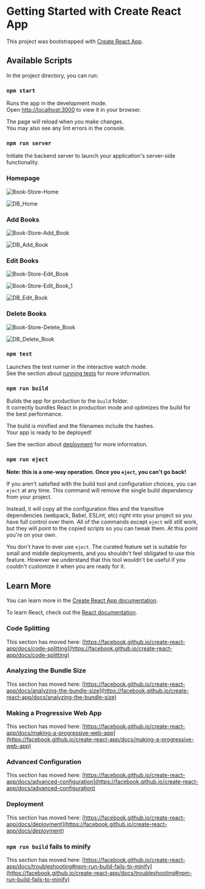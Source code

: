 # Getting Started with Create React App

This project was bootstrapped with [Create React App](https://github.com/facebook/create-react-app).

## Available Scripts

In the project directory, you can run:

### `npm start`

Runs the app in the development mode.\
Open [http://localhost:3000](http://localhost:3000) to view it in your browser.

The page will reload when you make changes.\
You may also see any lint errors in the console.

### `npm run server`

Initiate the backend server to launch your application's server-side functionality.

### Homepage
![Book-Store-Home](https://github.com/Sivananda-Balaji/book-store/assets/121665946/8c0ec658-437e-4aea-a428-4e63d4026f80)

![DB_Home](https://github.com/Sivananda-Balaji/book-store/assets/121665946/3ac09d37-3a47-48dd-8a00-17f21911d570)

### Add Books
![Book-Store-Add_Book](https://github.com/Sivananda-Balaji/book-store/assets/121665946/cf81091e-1725-4526-962f-f427d771a7d9)

![DB_Add_Book](https://github.com/Sivananda-Balaji/book-store/assets/121665946/a6d282ab-cece-41a0-883a-83f83739afd4)

### Edit Books
![Book-Store-Edit_Book](https://github.com/Sivananda-Balaji/book-store/assets/121665946/9be26195-7aef-4522-b99e-ebe0e7d27f00)

![Book-Store-Edit_Book_1](https://github.com/Sivananda-Balaji/book-store/assets/121665946/f41a4d3f-fdbd-4976-8cf1-3c4e3ee3b9b9)

![DB_Edit_Book](https://github.com/Sivananda-Balaji/book-store/assets/121665946/e804987c-71fd-461e-b3ec-bd3591211e5f)

### Delete Books
![Book-Store-Delete_Book](https://github.com/Sivananda-Balaji/book-store/assets/121665946/8d956c82-5686-4483-b738-f26f17a5885c)

![DB_Delete_Book](https://github.com/Sivananda-Balaji/book-store/assets/121665946/ae4009b6-e2fd-4bfa-83c9-9d75f94cfce9)

### `npm test`

Launches the test runner in the interactive watch mode.\
See the section about [running tests](https://facebook.github.io/create-react-app/docs/running-tests) for more information.

### `npm run build`

Builds the app for production to the `build` folder.\
It correctly bundles React in production mode and optimizes the build for the best performance.

The build is minified and the filenames include the hashes.\
Your app is ready to be deployed!

See the section about [deployment](https://facebook.github.io/create-react-app/docs/deployment) for more information.

### `npm run eject`

**Note: this is a one-way operation. Once you `eject`, you can't go back!**

If you aren't satisfied with the build tool and configuration choices, you can `eject` at any time. This command will remove the single build dependency from your project.

Instead, it will copy all the configuration files and the transitive dependencies (webpack, Babel, ESLint, etc) right into your project so you have full control over them. All of the commands except `eject` will still work, but they will point to the copied scripts so you can tweak them. At this point you're on your own.

You don't have to ever use `eject`. The curated feature set is suitable for small and middle deployments, and you shouldn't feel obligated to use this feature. However we understand that this tool wouldn't be useful if you couldn't customize it when you are ready for it.

## Learn More

You can learn more in the [Create React App documentation](https://facebook.github.io/create-react-app/docs/getting-started).

To learn React, check out the [React documentation](https://reactjs.org/).

### Code Splitting

This section has moved here: [https://facebook.github.io/create-react-app/docs/code-splitting](https://facebook.github.io/create-react-app/docs/code-splitting)

### Analyzing the Bundle Size

This section has moved here: [https://facebook.github.io/create-react-app/docs/analyzing-the-bundle-size](https://facebook.github.io/create-react-app/docs/analyzing-the-bundle-size)

### Making a Progressive Web App

This section has moved here: [https://facebook.github.io/create-react-app/docs/making-a-progressive-web-app](https://facebook.github.io/create-react-app/docs/making-a-progressive-web-app)

### Advanced Configuration

This section has moved here: [https://facebook.github.io/create-react-app/docs/advanced-configuration](https://facebook.github.io/create-react-app/docs/advanced-configuration)

### Deployment

This section has moved here: [https://facebook.github.io/create-react-app/docs/deployment](https://facebook.github.io/create-react-app/docs/deployment)

### `npm run build` fails to minify

This section has moved here: [https://facebook.github.io/create-react-app/docs/troubleshooting#npm-run-build-fails-to-minify](https://facebook.github.io/create-react-app/docs/troubleshooting#npm-run-build-fails-to-minify)
